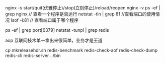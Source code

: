nginx -s start/quit(优雅停止)/stop(立刻停止)/reload/reopen
nginx -v
ps -ef | grep nginx // 查看一个程序是否运行
netstat -tln | grep 81 //查看端口的使用情况
lsof -i:81 // 查看端口属于哪个程序

ps -ef | grep port[6379]
netstat -tunpl | grep redis

aop
互联网技术单一拿出来很简单，业务才是王道

cp mkreleasehdr.sh redis-benchmark redis-check-aof redis-check-dump redis-cli redis-server ../bin